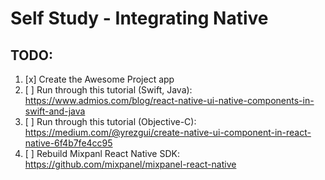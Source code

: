# Self Study - Integrating Native 

## TODO:
1. [x] Create the Awesome Project app
1. [ ] Run through this tutorial (Swift, Java): https://www.admios.com/blog/react-native-ui-native-components-in-swift-and-java
1. [ ] Run through this tutorial (Objective-C): https://medium.com/@yrezgui/create-native-ui-component-in-react-native-6f4b7fe4cc95
1. [ ] Rebuild Mixpanl React Native SDK: https://github.com/mixpanel/mixpanel-react-native




